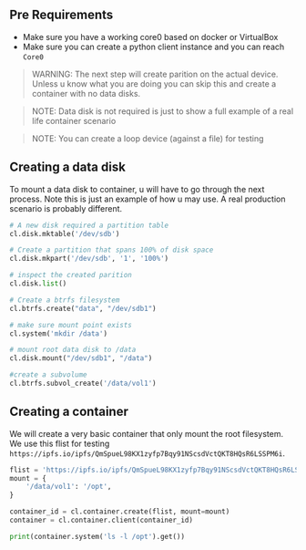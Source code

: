 ## Pre Requirements
- Make sure you have a working core0 based on docker or VirtualBox
- Make sure you can create a python client instance and you can reach `Core0`

> WARNING: The next step will create parition on the actual device. Unless u know what
you are doing you can skip this and create a container with no data disks.

> NOTE: Data disk is not required is just to show a full example of a real life container
scenario

> NOTE: You can create a loop device (against a file) for testing

## Creating a data disk
To mount a data disk to container, u will have to go through the next process. Note this is just an example of how u may
use. A real production scenario is probably different.

```python
# A new disk required a partition table
cl.disk.mktable('/dev/sdb')

# Create a partition that spans 100% of disk space
cl.disk.mkpart('/dev/sdb', '1', '100%')

# inspect the created parition
cl.disk.list()

# Create a btrfs filesystem
cl.btrfs.create("data", "/dev/sdb1")

# make sure mount point exists
cl.system('mkdir /data')

# mount root data disk to /data
cl.disk.mount("/dev/sdb1", "/data")

#create a subvolume
cl.btrfs.subvol_create('/data/vol1')
```

## Creating a container 
We will create a very basic container that only mount the root filesystem. We use this flist for testing
`https://ipfs.io/ipfs/QmSpueL98KX1zyfp7Bqy91NScsdVctQKT8HQsR6LSSPM6i`.

```python
flist = 'https://ipfs.io/ipfs/QmSpueL98KX1zyfp7Bqy91NScsdVctQKT8HQsR6LSSPM6i'
mount = {
    '/data/vol1': '/opt',
}

container_id = cl.container.create(flist, mount=mount)
container = cl.container.client(container_id)

print(container.system('ls -l /opt').get())
```
